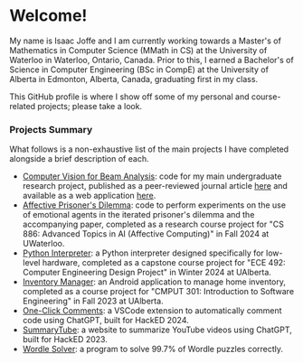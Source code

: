 # Welcome!

My name is Isaac Joffe and I am currently working towards a Master's of Mathematics in Computer Science (MMath in CS) at the University of Waterloo in Waterloo, Ontario, Canada. Prior to this, I earned a Bachelor's of Science in Computer Engineering (BSc in CompE) at the University of Alberta in Edmonton, Alberta, Canada, graduating first in my class.

This GitHub profile is where I show off some of my personal and course-related projects; please take a look.

### Projects Summary

What follows is a non-exhaustive list of the main projects I have completed alongside a brief description of each.

* [Computer Vision for Beam Analysis](https://github.com/mqp2259/CV4BeamAnalysis): code for my main undergraduate research project, published as a peer-reviewed journal article [here](https://www.mdpi.com/1424-8220/24/9/2923) and available as a web application [here](https://mecsimcalc.com/app/8307937/beam_app).
* [Affective Prisoner's Dilemma](https://github.com/ijoffe/AffectivePrisonersDilemma): code to perform experiments on the use of emotional agents in the iterated prisoner's dilemma and the accompanying paper, completed as a research course project for "CS 886: Advanced Topics in AI (Affective Computing)" in Fall 2024 at UWaterloo.
* [Python Interpreter](https://github.com/ECE-492-SnakesAndAdders/python-interpreter): a Python interpreter designed specifically for low-level hardware, completed as a capstone course project for "ECE 492: Computer Engineering Design Project" in Winter 2024 at UAlberta.
* [Inventory Manager](https://github.com/CMPUT301F23T20/JavaJeniuses): an Android application to manage home inventory, completed as a course project for "CMPUT 301: Introduction to Software Engineering" in Fall 2023 at UAlberta.
* [One-Click Comments](https://github.com/WeBuildInPublic/Comment-Assistant): a VSCode extension to automatically comment code using ChatGPT, built for HackED 2024.
* [SummaryTube](https://github.com/ijoffe/SummaryTube-DNF): a website to summarize YouTube videos using ChatGPT, built for HackED 2023.
* [Wordle Solver](https://github.com/ijoffe/wordle_solver): a program to solve 99.7% of Wordle puzzles correctly.
